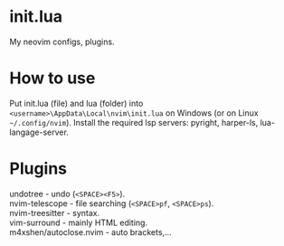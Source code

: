 # init.lua

My neovim configs, plugins.  

# How to use

Put init.lua (file) and lua (folder) into `<username>\AppData\Local\nvim\init.lua` on Windows (or on Linux `~/.config/nvim`).
Install the required lsp servers: pyright, harper-ls, lua-langage-server.

# Plugins

undotree - undo (`<SPACE><F5>`).  
nvim-telescope - file searching (`<SPACE>pf`, `<SPACE>ps`).  
nvim-treesitter - syntax.  
vim-surround - mainly HTML editing.  
m4xshen/autoclose.nvim - auto brackets,...  
